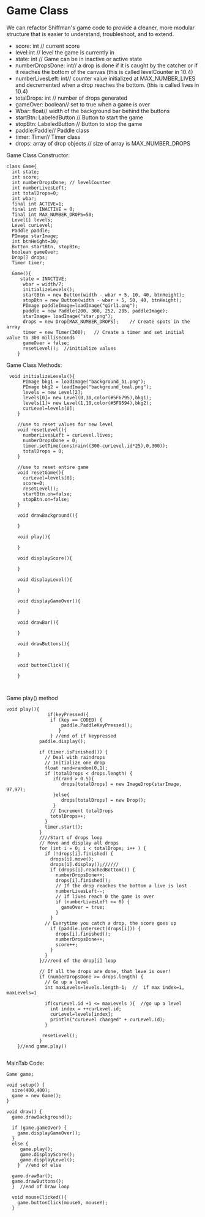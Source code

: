 # Game Class

We can refactor Shiffman's game code to provide a cleaner, more modular structure that is easier to understand, troubleshoot, and to extend.


- score: int // current score
- level:int // level the game is currently in
- state: int // Game can be in inactive or active state
- numberDropsDone: int// a drop is done if it is caught by the catcher or if it reaches the bottom of the canvas (this is called levelCounter in 10.4)
- numberLivesLeft: int// counter value initialized at MAX_NUMBER_LIVES and decremented when a drop reaches the bottom. (this is called lives in 10.4)
- totalDrops: int // number of drops generated
- gameOver: boolean// set to true when a game is over
- Wbar: float// width of the background bar behind the buttons
- startBtn: LabeledButton // Button to start the game
- stopBtn: LabeledButton // Button to stop the game
- paddle:Paddle// Paddle class
- timer: Timer// Timer class
- drops: array of drop objects // size of array is MAX_NUMBER_DROPS
 

Game Class Constructor:

```
class Game{
  int state;
  int score;
  int numberDropsDone; // levelCounter
  int numberLivesLeft;
  int totalDrops=0;
  int wbar;
  final int ACTIVE=1;
  final int INACTIVE = 0;
  final int MAX_NUMBER_DROPS=50;
  Level[] levels;
  Level curLevel;
  Paddle paddle;
  PImage starImage;
  int btnHeight=30;
  Button startBtn, stopBtn;
  boolean gameOver;
  Drop[] drops;
  Timer timer;
  
  Game(){
     state = INACTIVE;
      wbar = width/7;
      initializeLevels();
      startBtn = new Button(width - wbar + 5, 10, 40, btnHeight);
      stopBtn = new Button(width - wbar + 5, 50, 40, btnHeight);
      PImage paddleImage=loadImage("girl1.png"); 
      paddle = new Paddle(200, 300, 252, 285, paddleImage);
      starImage= loadImage("star.png");
      drops = new Drop[MAX_NUMBER_DROPS];    // Create spots in the array
      timer = new Timer(300);   // Create a timer and set initial value to 300 milliseconds
      gameOver = false;
      resetLevel();  //initialize values
    }

```
Game Class Methods: 
```
 void initializeLevels(){
      PImage bkg1 = loadImage("background_b1.png");
      PImage bkg2 = loadImage("background_teal.png");
      levels = new Level[2];
      levels[0]= new Level(0,30,color(#5F6795),bkg1);
      levels[1]= new Level(1,10,color(#5F9594),bkg2);
      curLevel=levels[0];
    }
    
    //use to reset values for new level
    void resetLevel(){
      numberLivesLeft = curLevel.lives;
      numberDropsDone = 0;
      timer.setTime(constrain((300-curLevel.id*25),0,300));
      totalDrops = 0; 
    }
    
    //use to reset entire game
    void resetGame(){
      curLevel=levels[0];
      score=0;
      resetLevel();
      startBtn.on=false;
      stopBtn.on=false;
    }
    
    void drawBackground(){
    
    }
    
    void play(){
    
    }
    
    void displayScore(){
    
    }
    
    void displayLevel(){
    
    }
    
    void displayGameOver(){
    
    }
    
    void drawBar(){
    
    }
    
    void drawButtons(){
    
    }
    
    void buttonClick(){
    
    }

    
 ``` 

Game play() method

```
void play(){
               if(keyPressed){
                if (key == CODED) {
                    paddle.PaddleKeyPressed();
                   }  
                } //end of if keypressed
            paddle.display();
     
            if (timer.isFinished()) {
              // Deal with raindrops
              // Initialize one drop
              float rand=random(0,1);
              if (totalDrops < drops.length) {
                 if(rand > 0.5){
                    drops[totalDrops] = new ImageDrop(starImage, 97,97);
                 }else{
                    drops[totalDrops] = new Drop();
                 }
                // Increment totalDrops
                totalDrops++;
              }
              timer.start();
            }
            ////Start of drops loop
            // Move and display all drops
            for (int i = 0; i < totalDrops; i++ ) {
              if (!drops[i].finished) {
                drops[i].move();
                drops[i].display();////// 
                if (drops[i].reachedBottom()) {
                  numberDropsDone++;
                  drops[i].finished(); 
                  // If the drop reaches the bottom a live is lost
                  numberLivesLeft--;
                  // If lives reach 0 the game is over
                  if (numberLivesLeft <= 0) {
                    gameOver = true; 
                  }
                } 
              // Everytime you catch a drop, the score goes up
                if (paddle.intersect(drops[i])) {
                  drops[i].finished();
                  numberDropsDone++;
                  score++;
                }
              }
            }////end of the drop[i] loop
        
            // If all the drops are done, that leve is over!
            if (numberDropsDone >= drops.length) {
              // Go up a level
              int maxLevels=levels.length-1;  //  if max index=1, maxLevels=1
          
              if(curLevel.id +1 <= maxLevels ){  //go up a level
                int index = ++curLevel.id;
                curLevel=levels[index];
                println("curLevel changed" + curLevel.id);
              }
             
             resetLevel();
            }
    }//end game.play()
    

```
  
MainTab Code:
```
Game game;

void setup() {
  size(400,400);
  game = new Game();
}

void draw() {
  game.drawBackground();
  
  if (game.gameOver) {
    game.displayGameOver();
  } 
  else {
     game.play();
     game.displayScore();
     game.displayLevel();
    }  //end of else
  
  game.drawBar();
  game.drawButtons();
  }  //end of Draw loop

  void mouseClicked(){
    game.buttonClick(mouseX, mouseY);
  }
 
```
